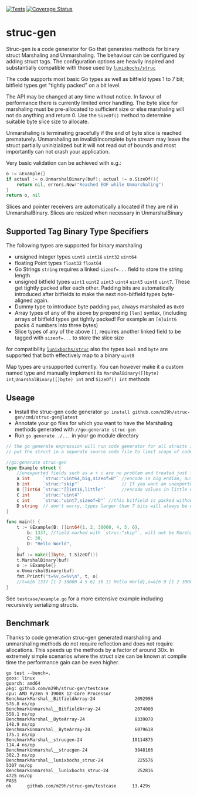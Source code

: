 [![Tests](https://github.com/m29h/struc-gen/actions/workflows/test.yml/badge.svg)](https://github.com/m29h/struc-gen/actions/workflows/test.yml) [![Coverage Status](https://coveralls.io/repos/github/m29h/struc-gen/badge.svg)](https://coveralls.io/github/m29h/struc-gen)


# struc-gen
Struc-gen is a code generator for Go that generates methods for binary struct Marshaling and Unmarshaling. The behaviour can be configured by adding struct tags. The configuration options are heavily inspired and substantially compatible with those used by [`lunixbochs/struc`](https://github.com/lunixbochs/struc)

The code supports most basic Go types as well as bitfield types 1 to 7 bit; bitfield types get "tightly packed" on a bit level.

The API may be changed at any time without notice. In favour of performance there is currently limited error handling. The byte slice for marshaling must be pre-allocated to sufficient size or else marshaling will not do anything and return 0. Use the `SizeOf()` method to determine suitable byte slice size to allocate.

Unmarshaling is terminating gracefully if the end of byte slice is reached prematurely. Unmarshaling an invalid/incomplete byte stream may leave the struct partially uninizialized but it will not read out of bounds and most importantly can not crash your application.

Very basic validation can be achieved with e.g.:
```go
o := &Example{}  
if actual := o.UnmarshalBinary(buf); actual != o.SizeOf(){
	return nil, errors.New("Reached EOF while Unmarshaling")
}
return o, nil
```
Slices and pointer receivers are automatically allocated if they are nil in UnmarshalBinary. Slices are resized when necessary in UnmarshalBinary
## Supported Tag Binary Type Specifiers

The following types are supported for binary marshaling
 - unsigned integer types `uint8` `uint16` `uint32` `uint64` 
 - floating Point types `float32` `float64` 
 - Go Strings `string` requires a linked `sizeof=...` field to store the string length
 - unsigned bitfield types `uint1` `uint2` `uint3` `uint4` `uint5` `uint6` `uint7`. These get tightly packed after each other. Padding bits are automatically introduced after bitfields to make the next non-bitfield types byte-aligned again.
 - Dummy type to introduce byte padding `pad`, always marshaled as `0x00`
 - Array types of any of the above by prepending `[len]` syntax, (including arrays of bitfield types get tightly packed! For example an `[4]uint6` packs 4 numbers into three bytes)
 - Slice types of any of the above `[]`, requires another linked field to be tagged with `sizeof=...` to store the slice size

for compatibility [`lunixbochs/struc`](https://github.com/lunixbochs/struc) also the types `bool` and `byte` are supported that both effectively map to a binary `uint8`

Map types are unsupported currently. You can however make it a custom named type and manually implement its `MarshalBinary([]byte) int`,`UnarshalBinary([]byte) int` and `SizeOf() int` methods

## Useage
- Install the struc-gen code generator `go install github.com/m29h/struc-gen/cmd/struc-gen@latest`
- Annotate your go files for which you want to have the Marshaling methods generated with `//go:generate struc-gen`
- Run `go generate ./...` in your go module directory

```go
// the go generate expression will run code generator for all structs in this file.
// put the struct in a seperate source code file to limit scope of code generation and avoid syntax errors while parsing file for code generation

//go:generate struc-gen
type Example struct {
	//unexported fields such as a + c are no problem and treated just like exported fields
	a int     `struc:"uint64,big,sizeof=B"` //encode in big endian, automatically set to length of slice B
	b int     `struc:"skip"`                // If you want an unexported field to not be marshaled just tag it with "skip"
	B []int64 `struc:"[]int16,little"`      //encode values in little endian
	C int     `struc:"uint4"`
	c int     `struc:"uint7,sizeof=D"` //this bitfield is packed without gap after C and wraps across byte boundary
	D string  // don't worry, types larger than 7 bits will always be written byte-aligned
}
```

```go
func main() {
	t := &Example{B: []int64{1, 2, 30000, 4, 5, 6},
		b: 1337, //field marked with `struc:"skip"`, will not be Marshaled
		C: 30,
		D: "Hello World",
	}
	buf := make([]byte, t.SizeOf())
	t.MarshalBinary(buf)
	o := &Example{}
	o.UnmarshalBinary(buf)
	fmt.Printf("t=%v,o=%v\n", t, o)
	//t=&{6 1337 [1 2 30000 4 5 6] 30 11 Hello World},o=&{6 0 [1 2 30000 4 5 6] 14 11 Hello World}
}
```

See `testcase/example.go` for a more extensive example including recursively serializing structs.

## Benchmark
Thanks to code generation struc-gen generated marshaling and unmarshaling methods do not require reflection and does not require allocations. This speeds up the methods by a factor of around 30x. In extremely simple scenarios where the struct size can be known at compile time the performance gain can be even higher.

```
go test --bench=.
goos: linux
goarch: amd64
pkg: github.com/m29h/struc-gen/testcase
cpu: AMD Ryzen 9 3900X 12-Core Processor            
BenchmarkMarshal__BitfieldArray-24               2092998               576.8 ns/op
BenchmarkUnmarshal__BitfieldArray-24             2074000               558.1 ns/op
BenchmarkMarshal__ByteArray-24                   8339070               148.9 ns/op
BenchmarkUnmarshal__ByteArray-24                 6079618               175.1 ns/op
BenchmarkMarshal__strucgen-24                   10114875               114.4 ns/op
BenchmarkUnmarshal__strucgen-24                  3848166               302.3 ns/op
BenchmarkMarshal__lunixbochs_struc-24             225576              5307 ns/op
BenchmarkUnmarshal__lunixbochs_struc-24           252816              4725 ns/op
PASS
ok      github.com/m29h/struc-gen/testcase      13.429s
```
